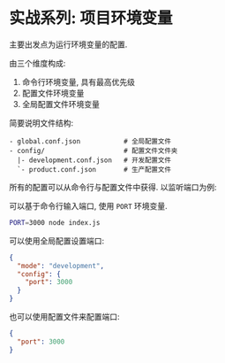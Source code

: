 # 实战系列: 项目环境变量

主要出发点为运行环境变量的配置. 

由三个维度构成:

1. 命令行环境变量, 具有最高优先级
2. 配置文件环境变量
3. 全局配置文件环境变量

简要说明文件结构:

```
- global.conf.json           # 全局配置文件
- config/                    # 配置文件文件夹
  |- development.conf.json   # 开发配置文件
  `- product.conf.json       # 生产配置文件
```

所有的配置可以从命令行与配置文件中获得. 以监听端口为例:

可以基于命令行输入端口, 使用 `PORT` 环境变量.

```sh
PORT=3000 node index.js
```


可以使用全局配置设置端口: 

```json
{
  "mode": "development",
  "config": {
    "port": 3000
  }
}
```

也可以使用配置文件来配置端口:

```json
{
  "port": 3000
}
```




